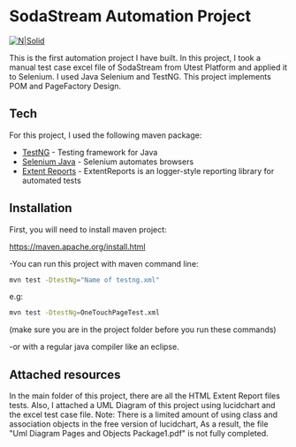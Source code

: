 # SodaStream Automation Project

[![N|Solid](https://raw.githubusercontent.com/SeleniumHQ/www.seleniumhq.org/e846535b56af5f01151ec93f88785b86d3809564/src/main/webapp/images/originals/Selenium%20Logo%20Upright.svg)](https://www.selenium.dev/)



This is the first automation project I have built.
In this project, I took a manual test case excel file of SodaStream from Utest Platform and applied it to Selenium.
I used Java Selenium and TestNG.
This project implements POM and PageFactory Design.


## Tech

For this project, I used the following maven package:

- [TestNG](https://mvnrepository.com/artifact/org.testng/testng) - Testing framework for Java
- [Selenium Java](https://mvnrepository.com/artifact/org.seleniumhq.selenium/selenium-java) - Selenium automates browsers
- [Extent Reports](https://github.com/extent-framework/extentreports-java) - ExtentReports is an logger-style reporting library for automated tests

## Installation
First, you will need to install maven project:

https://maven.apache.org/install.html

-You can run this project with maven command line:

```sh
mvn test -DtestNg="Name of testng.xml"
```
e.g:
```sh
mvn test -DtestNg=OneTouchPageTest.xml
```
(make sure you are in the project folder before you run these commands)

-or with a regular java compiler like an eclipse.

## Attached resources
In the main folder of this project, there are all the HTML Extent Report files tests. Also, I attached a UML Diagram of this project using lucidchart and the excel test case file.
Note: There is a limited amount of using class and association objects in the free version of lucidchart, As a result, the file "Uml Diagram Pages and Objects Package1.pdf" is not fully completed.
